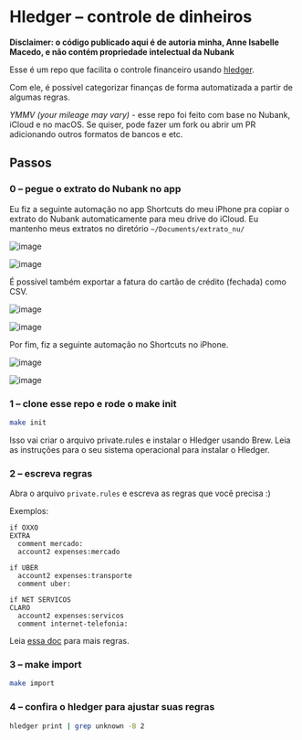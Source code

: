 # Hledger – controle de dinheiros

**Disclaimer: o código publicado aqui é de autoria minha, Anne Isabelle Macedo, e não
contém propriedade intelectual da Nubank**

Esse é um repo que facilita o controle financeiro usando [hledger](https://hledger.org).

Com ele, é possível categorizar finanças de forma automatizada a partir de algumas regras.

*YMMV (your mileage may vary)* - esse repo foi feito com base no Nubank, iCloud e no
macOS. Se quiser, pode fazer um fork ou abrir um PR adicionando outros formatos de bancos e etc. 

## Passos

### 0 – pegue o extrato do Nubank no app

Eu fiz a seguinte automação no app Shortcuts do meu iPhone pra copiar o extrato do
Nubank automaticamente para meu drive do iCloud. Eu mantenho meus extratos no diretório `~/Documents/extrato_nu/`

![image](https://github.com/user-attachments/assets/27b6ee12-b20c-4692-9f67-493219b5f467)

![image](https://github.com/user-attachments/assets/17263b6b-8475-4fe7-91fe-707b4ea6ce99)

É possível também exportar a fatura do cartão de crédito (fechada) como CSV. 

![image](https://github.com/user-attachments/assets/716039fa-fe4b-4767-b0df-0545fb39d79e)

![image](https://github.com/user-attachments/assets/7a9b9747-d438-4730-a107-04fc7d6c6744)

Por fim, fiz a seguinte automação no Shortcuts no iPhone. 

![image](https://github.com/user-attachments/assets/333c0451-9b1e-4a31-9fdb-f4bd205de1f7)

![image](https://github.com/user-attachments/assets/f6206344-e41d-4f33-b148-49e72398b05c)



### 1 – clone esse repo e rode o make init

``` sh
make init
```

Isso vai criar o arquivo private.rules e instalar o Hledger usando Brew.
Leia as instruções para o seu sistema operacional para instalar o Hledger.

### 2 – escreva regras

Abra o arquivo `private.rules` e escreva as regras que você precisa :) 

Exemplos:

```
if OXXO
EXTRA
  comment mercado:
  account2 expenses:mercado

if UBER
  account2 expenses:transporte
  comment uber:
  
if NET SERVICOS
CLARO
  account2 expenses:servicos
  comment internet-telefonia:
```

Leia [essa doc](https://hackage.haskell.org/package/hledger-lib-1.3/src/doc/hledger_csv.5.txt) para mais regras.

### 3 – make import

``` sh
make import
```

### 4 – confira o hledger para ajustar suas regras

``` sh
hledger print | grep unknown -B 2
```

